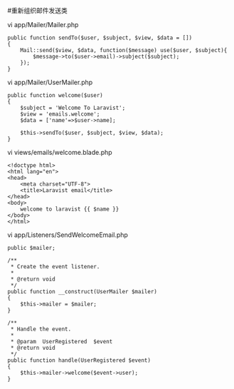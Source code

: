 #重新组织邮件发送类

vi app/Mailer/Mailer.php
```
public function sendTo($user, $subject, $view, $data = [])
{
    Mail::send($view, $data, function($message) use($user, $subject){
        $message->to($user->email)->subject($subject);
    });
}
```

vi app/Mailer/UserMailer.php
```
public function welcome($user)
{
    $subject = 'Welcome To Laravist';
    $view = 'emails.welcome';
    $data = ['name'=>$user->name];
    
    $this->sendTo($user, $subject, $view, $data);
}
```

vi views/emails/welcome.blade.php
```
<!doctype html>
<html lang="en">
<head>
    <meta charset="UTF-8">
    <title>Laravist email</title>
</head>
<body>
    welcome to laravist {{ $name }}
</body>
</html>
```

vi app/Listeners/SendWelcomeEmail.php
```
public $mailer;

/**
 * Create the event listener.
 *
 * @return void
 */
public function __construct(UserMailer $mailer)
{
    $this->mailer = $mailer;
}

/**
 * Handle the event.
 *
 * @param  UserRegistered  $event
 * @return void
 */
public function handle(UserRegistered $event)
{
    $this->mailer->welcome($event->user);
}
```



